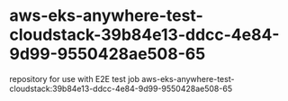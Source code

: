 # aws-eks-anywhere-test-cloudstack-39b84e13-ddcc-4e84-9d99-9550428ae508-65
repository for use with E2E test job aws-eks-anywhere-test-cloudstack:39b84e13-ddcc-4e84-9d99-9550428ae508-65
